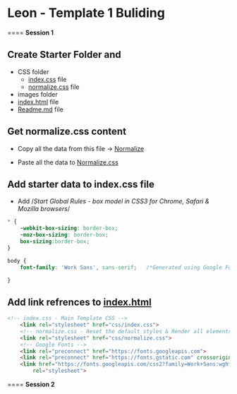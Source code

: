 # Leon - Template 1 Buliding

==== **Session 1**

## Create Starter Folder and

- CSS folder
  - [index.css](css/index.css) file
  - [normalize.css](css/normalize.css) file
- images folder
- [index.html](index.html) file
- [Readme.md](readme.md) file

## Get normalize.css content

- Copy all the data from this file -> [Normalize](https://necolas.github.io/normalize.css/8.0.1/normalize.css)

- Paste all the data to [Normalize.css](CSS/normalize.css)

## Add starter data to index.css file

- Add /*Start Global Rules - box model in CSS3 for Chrome, Safari & Mozilla browsers*/

``` css
* {
    -webkit-box-sizing: border-box;
    -moz-box-sizing: border-box;
    box-sizing:border-box;
}

body {
    font-family: 'Work Sans', sans-serif;   /*Generated using Google Fonts*/

}
```

## Add link refrences to [index.html](index.html)

```html
<!-- index.css - Main Template CSS -->
    <link rel="stylesheet" href="css/index.css">
    <!-- normalize.css - Reset the default styles & Render all elements normally-->
    <link rel="stylesheet" href="css/normalize.css">
    <!-- Google Fonts -->
    <link rel="preconnect" href="https://fonts.googleapis.com">
    <link rel="preconnect" href="https://fonts.gstatic.com" crossorigin>
    <link href="https://fonts.googleapis.com/css2?family=Work+Sans:wght@200;300;400;500;600;700;800&display=swap"
        rel="stylesheet">
```

==== **Session 2**
